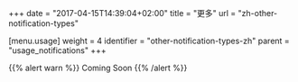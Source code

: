 +++
date = "2017-04-15T14:39:04+02:00"
title = "更多"
url = "zh-other-notification-types"

[menu.usage]
  weight = 4
  identifier = "other-notification-types-zh"
  parent = "usage_notifications"
+++

{{% alert warn %}}
Coming Soon
{{% /alert %}}
